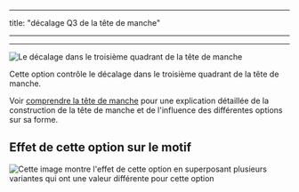- - -
title: "décalage Q3 de la tête de manche"
- - -

***

![Le décalage dans le troisième quadrant de la tête de manche](./sleevecapq3offset.svg)

Cette option contrôle le décalage dans le troisième quadrant de la tête de manche.

<Tip>

Voir [comprendre la tête de manche](/docs/patterns/brian/options#understanding-the-sleevecap) pour une explication détaillée de la construction de la tête de manche et de l'influence des différentes options sur sa forme.

</Tip>

## Effet de cette option sur le motif

![Cette image montre l'effet de cette option en superposant plusieurs variantes qui ont une valeur différente pour cette option](brian_sleevecapq3offset_sample.svg "Effet de cette option sur le modèle")
